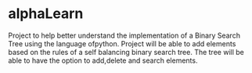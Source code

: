 # alphaLearn

Project to help better understand the implementation of a Binary Search Tree using the language ofpython. Project will be able to add elements based on the rules of a self balancing binary search tree. The tree will be able to have the option to add,delete and search elements. 
